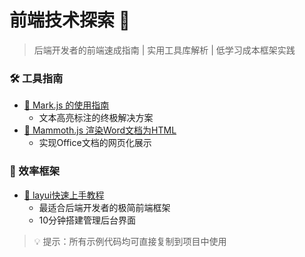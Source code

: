 # 前端技术探索 🎨

> 后端开发者的前端速成指南 | 实用工具库解析 | 低学习成本框架实践

### 🛠️ 工具指南
- [🎨 Mark.js 的使用指南](/front/mark-js)  
  - 文本高亮标注的终极解决方案
- [📄 Mammoth.js 渲染Word文档为HTML](/front/Mammoth-js)  
  - 实现Office文档的网页化展示

### 🚀 效率框架
- [🚀 layui快速上手教程](/front/layui-admin)  
  - 最适合后端开发者的极简前端框架  
  - 10分钟搭建管理后台界面

> 💡 提示：所有示例代码均可直接复制到项目中使用
<Artalk />